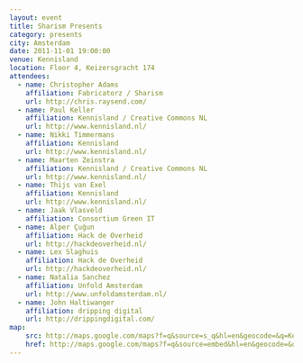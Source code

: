 ```yaml
---
layout: event
title: Sharism Presents
category: presents
city: Amsterdam
date: 2011-11-01 19:00:00
venue: Kennisland
location: Floor 4, Keizersgracht 174
attendees:
  - name: Christopher Adams
    affiliation: Fabricatorz / Sharism
    url: http://chris.raysend.com/
  - name: Paul Keller
    affiliation: Kennisland / Creative Commons NL
    url: http://www.kennisland.nl/
  - name: Nikki Timmermans
    affiliation: Kennisland
    url: http://www.kennisland.nl/
  - name: Maarten Zeinstra
    affiliation: Kennisland / Creative Commons NL
    url: http://www.kennisland.nl/
  - name: Thijs van Exel
    affiliation: Kennisland
    url: http://www.kennisland.nl/
  - name: Jaak Vlasveld
    affiliation: Consortium Green IT
  - name: Alper Çuğun
    affiliation: Hack de Overheid
    url: http://hackdeoverheid.nl/
  - name: Lex Slaghuis
    affiliation: Hack de Overheid
    url: http://hackdeoverheid.nl/
  - name: Natalia Sanchez
    affiliation: Unfold Amsterdam
    url: http://www.unfoldamsterdam.nl/
  - name: John Haltiwanger
    affiliation: dripping digital
    url: http://drippingdigital.com/
map:
    src: http://maps.google.com/maps?f=q&source=s_q&hl=en&geocode=&q=Kennisland+B.V.,+Keizersgracht+174,+1016+DW+Amsterdam,+Nederland&aq=0&sll=52.375334,4.885456&sspn=0.010401,0.027595&vpsrc=0&ie=UTF8&hq=kennisland+bv&hnear=Keizersgracht+174,+Grachtengordel-West,+Amsterdam,+Noord-Holland,+The+Netherlands&t=m&ll=52.375334,4.885456&spn=0.006295,0.006295&output=embed
    href: http://maps.google.com/maps?f=q&source=embed&hl=en&geocode=&q=Kennisland+B.V.,+Keizersgracht+174,+1016+DW+Amsterdam,+Nederland&aq=0&sll=52.375334,4.885456&sspn=0.010401,0.027595&vpsrc=0&ie=UTF8&hq=kennisland+bv&hnear=Keizersgracht+174,+Grachtengordel-West,+Amsterdam,+Noord-Holland,+The+Netherlands&t=m&ll=52.375334,4.885456&spn=0.006295,0.006295
---
```

